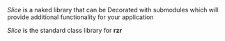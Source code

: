 _Slice_ is a naked library that can be Decorated with submodules which will provide additional functionality for your application

_Slice_ is the standard class library for **rzr**

